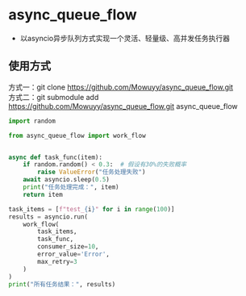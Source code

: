 # async_queue_flow
- 以asyncio异步队列方式实现一个灵活、轻量级、高并发任务执行器

## 使用方式
方式一：git clone https://github.com/Mowuyy/async_queue_flow.git<br>
方式二：git submodule add https://github.com/Mowuyy/async_queue_flow.git async_queue_flow

```python
import random

from async_queue_flow import work_flow


async def task_func(item):
    if random.random() < 0.3:  # 假设有30%的失败概率
        raise ValueError("任务处理失败")
    await asyncio.sleep(0.5)
    print("任务处理完成：", item)
    return item

task_items = [f"test_{i}" for i in range(100)]
results = asyncio.run(
    work_flow(
        task_items,
        task_func,
        consumer_size=10,
        error_value='Error',
        max_retry=3
    )
)
print("所有任务结果：", results)
```
